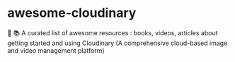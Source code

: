# awesome-cloudinary
:notebook_with_decorative_cover: :books: A curated list of awesome resources : books, videos, articles about getting started and using Cloudinary (A comprehensive cloud-based image and video management platform)
